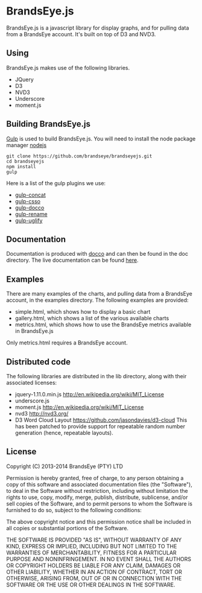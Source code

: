 # BrandsEye.js

BrandsEye.js is a javascript library for display graphs, and for pulling data from
a BrandsEye account. It's built on top of D3 and NVD3. 

## Using

BrandsEye.js makes use of the following libraries.

- JQuery
- D3
- NVD3
- Underscore
- moment.js

## Building BrandsEye.js

[Gulp](http://gulpjs.com) is used to build BrandsEye.js. You will need to install the node package manager [nodejs](http://nodejs.org/download/)
 
    git clone https://github.com/brandseye/brandseyejs.git
    cd brandseyejs
    npm install 
    gulp

Here is a list of the gulp plugins we use:

- [gulp-concat](https://www.npmjs.org/package/gulp-concat/)
- [gulp-csso](https://www.npmjs.org/package/gulp-csso/)
- [gulp-docco](https://www.npmjs.org/package/gulp-docco/)
- [gulp-rename](https://www.npmjs.org/package/gulp-rename/)
- [gulp-uglify](https://www.npmjs.org/package/gulp-uglify/)


## Documentation

Documentation is produced with [docco](http://jashkenas.github.io/docco/) and can then be found in the doc directory. 
The live documentation can be found [here](http://brandseye.github.io/brandseyejs/brandseye.html).

## Examples

There are many examples of the charts, and pulling data from a BrandsEye account, in the 
examples directory. The following examples are provided:

- simple.html, which shows how to display a basic chart
- gallery.html, which shows a list of the various available charts
- metrics.html, which shows how to use the BrandsEye metrics available in BrandsEye.js

Only metrics.html requires a BrandsEye account.

## Distributed code

The following libraries are distributed in the lib directory, along with their associated licenses:

- jquery-1.11.0.min.js http://en.wikipedia.org/wiki/MIT_License
- underscore.js
- moment.js http://en.wikipedia.org/wiki/MIT_License
- nvd3 http://nvd3.org/
- D3 Word Cloud Layout https://github.com/jasondavies/d3-cloud This has been patched to provide
  support for repeatable random number generation (hence, repeatable layouts).

## License

Copyright (C) 2013-2014 BrandsEye (PTY) LTD

Permission is hereby granted, free of charge, to any person obtaining a copy of this
software and associated documentation files (the "Software"), to deal in the Software
without restriction, including without limitation the rights to use, copy, modify,
merge, publish, distribute, sublicense, and/or sell copies of the Software, and to
permit persons to whom the Software is furnished to do so, subject to the following
conditions:

The above copyright notice and this permission notice shall be included in all
copies or substantial portions of the Software.

THE SOFTWARE IS PROVIDED "AS IS", WITHOUT WARRANTY OF ANY KIND, EXPRESS OR IMPLIED,
INCLUDING BUT NOT LIMITED TO THE WARRANTIES OF MERCHANTABILITY, FITNESS FOR A
PARTICULAR PURPOSE AND NONINFRINGEMENT. IN NO EVENT SHALL THE AUTHORS OR COPYRIGHT
HOLDERS BE LIABLE FOR ANY CLAIM, DAMAGES OR OTHER LIABILITY, WHETHER IN AN ACTION OF
CONTRACT, TORT OR OTHERWISE, ARISING FROM, OUT OF OR IN CONNECTION WITH THE SOFTWARE
OR THE USE OR OTHER DEALINGS IN THE SOFTWARE.
